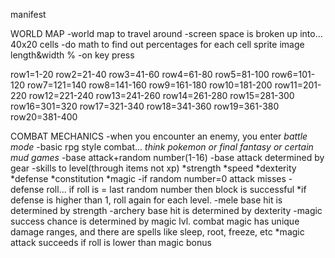 manifest

WORLD MAP
-world map to travel around
-screen space is broken up into... 40x20 cells
-do math to find out percentages for each cell sprite image length&width %
-on key press

row1=1-20
row2=21-40
row3=41-60
row4=61-80
row5=81-100
row6=101-120
row7=121=140
row8=141-160
row9=161-180
row10=181-200
row11=201-220
row12=221-240
row13=241-260
row14=261-280
row15=281-300
row16=301=320
row17=321-340
row18=341-360
row19=361-380
row20=381-400


COMBAT MECHANICS
-when you encounter an enemy, you enter *battle mode*
-basic rpg style combat... *think pokemon or final fantasy or certain mud games*
-base attack+random number(1-16)
-base attack determined by gear
-skills to level(through items not xp)
    *strength
    *speed
    *dexterity
    *defense
    *constitution
    *magic
-if random number=0 attack misses
-defense roll... if roll is = last random number then block is successful
    *if defense is higher than 1, roll again for each level.
-mele base hit is determined by strength
-archery base hit is determined by dexterity
-magic success chance is determined by magic lvl. combat magic has unique damage ranges, and there are spells like sleep, root, freeze, etc
    *magic attack succeeds if roll is lower than magic bonus